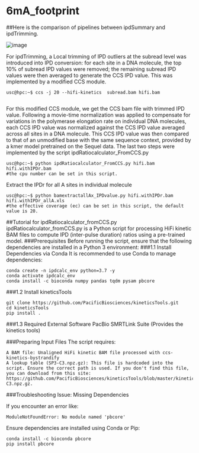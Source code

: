 # 6mA_footprint
##Here is the comparison of pipelines between ipdSummary and ipdTrimming.

![image](https://github.com/user-attachments/assets/610a723a-c0bf-4203-a37e-1d0d260944c3)

For ipdTrimming, a Local trimming of IPD outliers at the subread level was introduced into IPD conversion: for each site in a DNA molecule, the top 10% of subread IPD values were removed; the remaining subread IPD values were then averaged to generate the CCS IPD value.  This was implemented by a modified CCS module. 

```console
usc@hpc:~$ ccs -j 20 --hifi-kinetics  subread.bam hifi.bam
    
```

For this modified CCS module, we get the CCS bam file with trimmed IPD value. Following a movie-time normalization was applied to compensate for variations in the polymerase elongation rate on individual DNA molecules, each CCS IPD value was normalized against the CCS IPD value averaged across all sites in a DNA molecule.  This CCS IPD value was then compared to that of an unmodified base with the same sequence context, provided by a kmer model pretrained on the Sequel data. The last two steps were implemented by the script ipdRatiocalculator_FromCCS.py 

```console
usc@hpc:~$ python ipdRatiocalculator_FromCCS.py hifi.bam hifi.withIPDr.bam
#the cpu number can be set in this script.
```

Extract the IPDr for all A sites in individual molecule
```console
usc@hpc:~$ python bamextractallAx_IPDvalue.py hifi.withIPDr.bam hifi.withIPDr_allA.xls
#the effective coverage (ec) can be set in this script, the default value is 20.
```

##Tutorial for ipdRatiocalculator_fromCCS.py
ipdRatiocalculator_fromCCS.py is a Python script for processing HiFi kinetic BAM files to compute IPD (inter-pulse duration) ratios using a pre-trained model.
###Prerequisites
Before running the script, ensure that the following dependencies are installed in a Python 3 environment:
###1.1 Install Dependencies via Conda
It is recommended to use Conda to manage dependencies:
```console
conda create -n ipdcalc_env python=3.7 -y
conda activate ipdcalc_env
conda install -c bioconda numpy pandas tqdm pysam pbcore
```
###1.2 Install kineticsTools
```console
git clone https://github.com/PacificBiosciences/kineticsTools.git
cd kineticsTools
pip install .
```

###1.3 Required External Software
PacBio SMRTLink Suite (Provides the kinetics tools)

###Preparing Input Files
The script requires:

    A BAM file: Unaligned HiFi kinetic BAM file processed with ccs-kinetics-bystrandify
    A lookup table (SP3-C3.npz.gz): This file is hardcoded into the script. Ensure the correct path is used. If you don't find this file, you can download from this site: https://github.com/PacificBiosciences/kineticsTools/blob/master/kineticsTools/resources/SP3-C3.npz.gz.

###Troubleshooting
Issue: Missing Dependencies

If you encounter an error like:
```console
ModuleNotFoundError: No module named 'pbcore'
```
Ensure dependencies are installed using Conda or Pip:
```console
conda install -c bioconda pbcore
pip install pbcore
```


